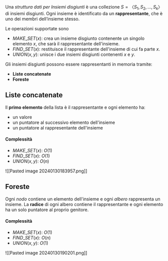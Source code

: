 Una *struttura dati per Insiemi disgiunti* è una collezione $S=〈S_1,S_2,...,S_k$〉di insiemi disgiunti. Ogni insieme è identificato da un **rappresentante**, che è uno dei membri dell’insieme stesso. 

Le operazioni supportate sono
- $MAKE\_SET(x)$: crea un insieme disgiunto contenente un singolo elemento $x$, che sarà il rappresentante dell'insieme.
- $FIND\_SET(x)$: restituisce il rappresentante dell'insieme di cui fa parte $x$.
- $UNION(x, y)$: unisce i due insiemi disgiunti contenenti $x$ e $y$.

Gli insiemi disgiunti possono essere rappresentanti in memoria tramite:
- **Liste concatenate**
- **Foreste**

## Liste concatenate
Il **primo elemento** della lista è il rappresentante e ogni elemento ha: 
- un valore
- un puntatore al successivo elemento dell'insieme
- un puntatore al rappresentante dell'insieme
#### Complessità
- $MAKE\_SET(x)$: $O(1)$
- $FIND\_SET(x)$: $O(1)$
- $UNION(x, y)$: $O(n)$

![[Pasted image 20240130183957.png]]

## Foreste
Ogni *nodo* contiene un elemento dell'insieme e ogni *albero* rappresenta un insieme.
La **radice** di ogni albero contiene il rappresentante e ogni elemento ha un solo puntatore al proprio genitore. 

#### Complessità
- $MAKE\_SET(x)$: $O(1)$
- $FIND\_SET(x)$: $O(n)$
- $UNION(x, y)$: $O(1)$

![[Pasted image 20240130190201.png]]